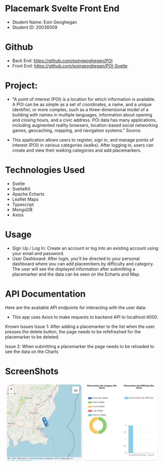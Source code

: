 
# Placemark Svelte Front End 
- Student Name: Eoin Geoghegan
- Student ID: 20036009

# Github

- Back End: https://github.com/eoingeoghegan/POI 
- Front End: https://github.com/eoingeoghegan/POI-Svelte


# Project:
- "A point of interest (POI) is a location for which information is available. A POI can be as simple as a set of coordinates, a name, and a unique identifier, or more complex, such as a three-dimensional model of a building with names in multiple languages, information about opening and closing hours, and a civic address. POI data has many applications, including augmented reality browsers, location-based social networking games, geocaching, mapping, and navigation systems." Source.

- This application allows users to register, sign in, and manage points of interest (POI) in various categories (walks). After logging in, users can create and view their walking categories and add placemarkers. 

# Technologies Used
- Svelte
- SvelteKit
- Apache Echarts
- Leaflet Maps
- Typescript
- MongoDB
- Axios


# Usage
- Sign Up / Log In: Create an account or log into an existing account using your email and password.
- User Dashboard: After login, you’ll be directed to your personal dashboard where you can add placemrkers by difficulty and category. The user will see the displayed information after submitting a placemarker and the data can be seen on the Echarts and Map.


# API Documentation
Here are the available API endpoints for interacting with the user data:

- This app uses Axios to  make requests to backend API to localhost:4000.

Known Issues
Issue 1: After adding a placemarker to the list when the user presses the delete button, the page needs to be refefreshed for the placemarker to be deleted.

Issue 2: When submitting a placemarker the page needs to be reloaded to see the data on the Charts

# ScreenShots

![Dashboard Screenshot](static\map+chart.png) 



